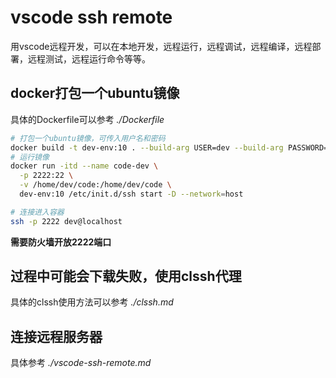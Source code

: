 # vscode ssh remote

用vscode远程开发，可以在本地开发，远程运行，远程调试，远程编译，远程部署，远程测试，远程运行命令等等。

## docker打包一个ubuntu镜像

具体的Dockerfile可以参考 *./Dockerfile*

```bash
# 打包一个ubuntu镜像，可传入用户名和密码
docker build -t dev-env:10 . --build-arg USER=dev --build-arg PASSWORD=dev --network=host
# 运行镜像
docker run -itd --name code-dev \
  -p 2222:22 \
  -v /home/dev/code:/home/dev/code \
  dev-env:10 /etc/init.d/ssh start -D --network=host

# 连接进入容器
ssh -p 2222 dev@localhost
```

**需要防火墙开放2222端口**

## 过程中可能会下载失败，使用clssh代理

具体的clssh使用方法可以参考 *./clssh.md*

## 连接远程服务器

具体参考 *./vscode-ssh-remote.md*
